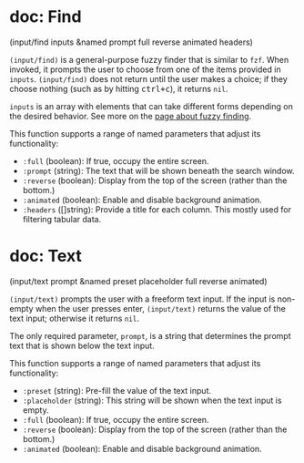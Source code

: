 # doc: Find

(input/find inputs &named prompt full reverse animated headers)

`(input/find)` is a general-purpose fuzzy finder that is similar to `fzf`. When invoked, it prompts the user to choose from one of the items provided in `inputs`. `(input/find)` does not return until the user makes a choice; if they choose nothing (such as by hitting <kbd>ctrl+c</kbd>), it returns `nil`.

`inputs` is an array with elements that can take different forms depending on the desired behavior. See more on the [page about fuzzy finding](./user-input/fuzzy-finding.md).

This function supports a range of named parameters that adjust its functionality:

- `:full` (boolean): If true, occupy the entire screen.
- `:prompt` (string): The text that will be shown beneath the search window.
- `:reverse` (boolean): Display from the top of the screen (rather than the bottom.)
- `:animated` (boolean): Enable and disable background animation.
- `:headers` ([]string): Provide a title for each column. This mostly used for filtering tabular data.

# doc: Text

(input/text prompt &named preset placeholder full reverse animated)

`(input/text)` prompts the user with a freeform text input. If the input is non-empty when the user presses enter, `(input/text)` returns the value of the text input; otherwise it returns `nil`.

The only required parameter, `prompt`, is a string that determines the prompt text that is shown below the text input.

This function supports a range of named parameters that adjust its functionality:

- `:preset` (string): Pre-fill the value of the text input.
- `:placeholder` (string): This string will be shown when the text input is empty.
- `:full` (boolean): If true, occupy the entire screen.
- `:reverse` (boolean): Display from the top of the screen (rather than the bottom.)
- `:animated` (boolean): Enable and disable background animation.
